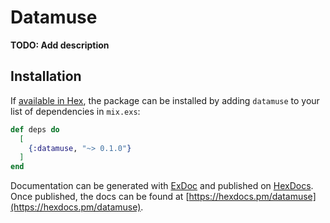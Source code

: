 # Datamuse

**TODO: Add description**

## Installation

If [available in Hex](https://hex.pm/docs/publish), the package can be installed
by adding `datamuse` to your list of dependencies in `mix.exs`:

```elixir
def deps do
  [
    {:datamuse, "~> 0.1.0"}
  ]
end
```

Documentation can be generated with [ExDoc](https://github.com/elixir-lang/ex_doc)
and published on [HexDocs](https://hexdocs.pm). Once published, the docs can
be found at [https://hexdocs.pm/datamuse](https://hexdocs.pm/datamuse).

